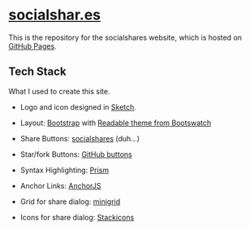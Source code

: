 # [socialshar.es](https://socialshar.es)

This is the repository for the socialshares website, which is hosted on [GitHub Pages](https://pages.github.com/).

## Tech Stack

What I used to create this site.

- Logo and icon designed in [Sketch](http://bohemiancoding.com/sketch/).


- Layout: [Bootstrap](http://getbootstrap.com/) with [Readable theme from Bootswatch](https://bootswatch.com/readable/)
- Share Buttons: [socialshares](https://socialshar.es/) (duh...)
- Star/fork Buttons: [GitHub buttons](http://ghbtns.com/)
- Syntax Highlighting: [Prism](http://prismjs.com/)
- Anchor Links: [AnchorJS](http://bryanbraun.github.io/anchorjs/)
- Grid for share dialog: [minigrid](http://alves.im/minigrid/)
- Icons for share dialog: [Stackicons](http://stackicons.com/)
